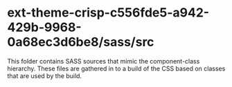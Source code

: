 # ext-theme-crisp-c556fde5-a942-429b-9968-0a68ec3d6be8/sass/src

This folder contains SASS sources that mimic the component-class hierarchy. These files
are gathered in to a build of the CSS based on classes that are used by the build.
